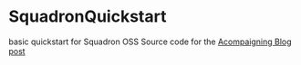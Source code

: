 # SquadronQuickstart
basic quickstart for Squadron OSS
Source code for the [Acompaigning Blog post](https://azuresamurai.blog/2020-12-06-HelloSquadron/)
